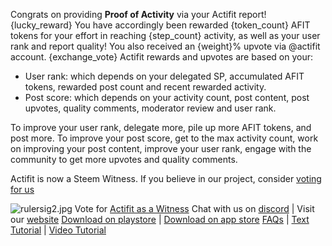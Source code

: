 Congrats on providing **Proof of Activity** via your Actifit report!
{lucky_reward}
You have accordingly been rewarded {token_count} AFIT tokens for your effort in reaching {step_count} activity, as well as your user rank and report quality!
You also received an {weight}% upvote via @actifit account. {exchange_vote}
Actifit rewards and upvotes are based on your:
- User rank: which depends on your delegated SP, accumulated AFIT tokens, rewarded post count and recent rewarded activity.
- Post score: which depends on your activity count, post content, post upvotes, quality comments, moderator review and user rank.

To improve your user rank, delegate more, pile up more AFIT tokens, and post more.
To improve your post score, get to the max activity count, work on improving your post content, improve your user rank, engage with the community to get more upvotes and quality comments.

Actifit is now a Steem Witness. If you believe in our project, consider [voting for us](https://steemconnect.com/sign/account-witness-vote?witness=actifit&approve=1)

![rulersig2.jpg](https://cdn.steemitimages.com/DQmXrZz658YfMQBXNTA12rmbzqWXASfaGcNSqatJJ2ba7NR/rulersig2.jpg)
Vote for [Actifit as a Witness](https://steemconnect.com/sign/account-witness-vote?witness=actifit&approve=1)
Chat with us on [discord](https://discord.gg/aHtcA6r) | Visit our [website](https://actifit.io/) 
[Download on playstore](https://bit.ly/actifit-app) | [Download on app store](https://bit.ly/actifit-ios)
[FAQs](https://steemit.com/actifit/@katerinaramm/actifit-app-or-rewarding-fitness-activity-with-tokens-and-steemit-upvotes-faqs) | [Text Tutorial](https://steemit.com/utopian-io/@katerinaramm/tutorial-for-actifit-app-android) | [Video Tutorial](https://youtu.be/tqkaDoonyvI)</sub>